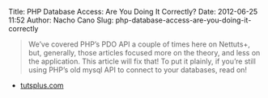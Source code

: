Title: PHP Database Access: Are You Doing It Correctly?
Date: 2012-06-25 11:52
Author: Nacho Cano
Slug: php-database-access-are-you-doing-it-correctly

> We’ve covered PHP’s PDO API a couple of times here on Nettuts+, but,
> generally, those articles focused more on the theory, and less on the
> application. This article will fix that!
>  To put it plainly, if you’re still using PHP’s old mysql API to
> connect to your databases, read on!

- [tutsplus.com][]

  [tutsplus.com]: http://net.tutsplus.com/tutorials/php/php-database-access-are-you-doing-it-correctly/
    "PHP Database Access: Are You Doing It Correctly?"
